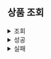 ## 상품 조회

<details>
  <summary>조회</summary>
  <br>
  
  ![getprod_param](https://github.com/user-attachments/assets/57d9dcbd-a90e-4b5f-8a7c-1c74dc83cfa3)
  
</details>
<details>
  <summary>성공</summary>
  <br>
  
  ![getprod_success](https://github.com/user-attachments/assets/98d3eb79-fc77-4bda-9b4b-415e2f23da34)

</details>
<details>
  <summary>실패</summary>
  <br>

  ![getprod_fail](https://github.com/user-attachments/assets/e5098988-6fad-4f1c-b601-a8a9d26d95e2)

</details>
